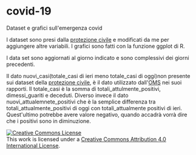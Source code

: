 # covid-19
Dataset e grafici sull'emergenza covid

I dataset sono presi dalla [protezione civile](https://github.com/pcm-dpc/COVID-19) e modificati da me per aggiungere altre variabili. 
I grafici sono fatti con la funzione ggplot di R.

I data set sono aggiornati al giorno indicato e sono complessivi dei giorni precedenti.

Il dato nuovi_casi(totale_casi di ieri meno totale_casi di oggi)non presente sui dataset della [protezione civile](https://github.com/pcm-dpc/COVID-19), è il dato utilizzato dall'[OMS](https://www.who.int/emergencies/diseases/novel-coronavirus-2019/situation-reports) nei suoi rapporti. Il totale_casi è la somma di totali_attulmente_positivi, dimessi_guariti e deceduti. 
Diverso invece il dato nuovi_attualemnete_positivi che è la semplice differenza tra totali_attualmente_positivi di oggi con totali_attualmente positivi di ieri. Quest'ultimo potrebbe avere valore negativo, quando accadrà vorrà dire che i positivi sono in diminuzione. 


<a rel="license" href="http://creativecommons.org/licenses/by/4.0/"><img alt="Creative Commons License" style="border-width:0" src="https://i.creativecommons.org/l/by/4.0/88x31.png" /></a><br />This work is licensed under a <a rel="license" href="http://creativecommons.org/licenses/by/4.0/">Creative Commons Attribution 4.0 International License</a>.
